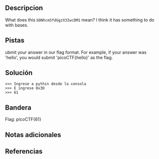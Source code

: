  ## Descripcion
 
What does this `bDNhcm5fdGgzX3IwcDM1` mean? I think it has something to do with bases.

## Pistas
ubmit your answer in our flag format. For example, if your answer was 'hello', you would submit 'picoCTF{hello}' as the flag.

## Solución

``` 
>>> Ingrese a pythin desde la consola
>>> E ingrese 0x3D
>>> 61
```

## Bandera
Flag: picoCTF{61}


## Notas adicionales


## Referencias
